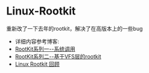 # Linux-Rootkit
重新改了一下去年的rootkit，解决了在高版本上的一些bug

- 详细内容参考博客:
- [RootKit系列一--系统调用](https://chan-shaw.github.io/2019/10/14/RootKit%E7%B3%BB%E5%88%97%E4%B8%80-%E7%B3%BB%E7%BB%9F%E8%B0%83%E7%94%A8/)
- [RootKit系列二--基于VFS层的rootkit](https://chan-shaw.github.io/2019/10/14/RootKit%E7%B3%BB%E5%88%97%E4%BA%8C-%E5%9F%BA%E4%BA%8EVFS%E5%B1%82%E7%9A%84rootkit/)
- [Linux Rootkit 回顾](https://chan-shaw.github.io/2020/04/22/Linux-Rootkit-%E5%9B%9E%E9%A1%BE/)

